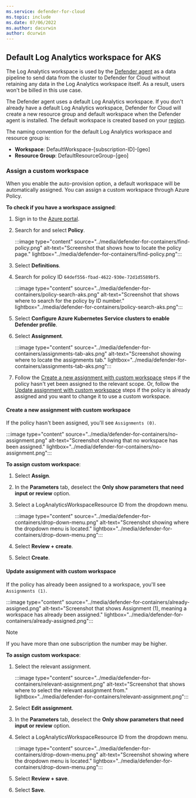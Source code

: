 ```yaml
---
ms.service: defender-for-cloud
ms.topic: include
ms.date: 07/06/2022
ms.author: dacurwin
author: dcurwin
---
```


## Default Log Analytics workspace for AKS

The Log Analytics workspace is used by the [Defender agent](defender-for-cloud-glossary.md#defender-agent) as a data pipeline to send data from the cluster to Defender for Cloud without retaining any data in the Log Analytics workspace itself. As a result, users won't be billed in this use case.

The Defender agent uses a default Log Analytics workspace. If you don't already have a default Log Analytics workspace, Defender for Cloud will create a new resource group and default workspace when the Defender agent is installed. The default workspace is created based on your [region](../faq-data-collection-agents.yml).

The naming convention for the default Log Analytics workspace and resource group is:

- **Workspace**: DefaultWorkspace-\[subscription-ID]-\[geo]
- **Resource Group**: DefaultResourceGroup-\[geo]

### Assign a custom workspace

When you enable the auto-provision option, a default workspace will be automatically assigned. You can assign a custom workspace through Azure Policy.

**To check if you have a workspace assigned**:

1. Sign in to the [Azure portal](https://portal.azure.com).

1. Search for and select **Policy**.

    :::image type="content" source="../media/defender-for-containers/find-policy.png" alt-text="Screenshot that shows how to locate the policy page." lightbox="../media/defender-for-containers/find-policy.png":::

1. Select **Definitions**.

1. Search for policy ID `64def556-fbad-4622-930e-72d1d5589bf5`.

    :::image type="content" source="../media/defender-for-containers/policy-search-aks.png" alt-text="Screenshot that shows where to search for the policy by ID number." lightbox="../media/defender-for-containers/policy-search-aks.png":::

1. Select **Configure Azure Kubernetes Service clusters to enable Defender profile**.

1. Select **Assignment**.

    :::image type="content" source="../media/defender-for-containers/assignments-tab-aks.png" alt-text="Screenshot showing where to locate the assignments tab." lightbox="../media/defender-for-containers/assignments-tab-aks.png":::

1. Follow the [Create a new assignment with custom workspace](#create-a-new-assignment-with-custom-workspace) steps if the policy hasn't yet been assigned to the relevant scope. Or, follow the [Update assignment with custom workspace](#update-assignment-with-custom-workspace) steps if the policy is already assigned and you want to change it to use a custom workspace.

#### Create a new assignment with custom workspace

If the policy hasn't been assigned, you'll see `Assignments (0)`.

:::image type="content" source="../media/defender-for-containers/no-assignment.png" alt-text="Screenshot showing that no workspace has been assigned." lightbox="../media/defender-for-containers/no-assignment.png":::

**To assign custom workspace**:

1. Select **Assign**.

1. In the **Parameters** tab, deselect the **Only show parameters that need input or review** option.

1. Select a LogAnalyticsWorkspaceResource ID from the dropdown menu.

   :::image type="content" source="../media/defender-for-containers/drop-down-menu.png" alt-text="Screenshot showing where the dropdown menu is located." lightbox="../media/defender-for-containers/drop-down-menu.png":::

1. Select **Review + create**.

1. Select **Create**.

#### Update assignment with custom workspace

If the policy has already been assigned to a workspace, you'll see `Assignments (1)`.

:::image type="content" source="../media/defender-for-containers/already-assigned.png" alt-text="Screenshot that shows Assignment (1), meaning a workspace has already been assigned." lightbox="../media/defender-for-containers/already-assigned.png":::

> [!NOTE]
> If you have more than one subscription the number may be higher.

**To assign custom workspace**:

1. Select the relevant assignment.

    :::image type="content" source="../media/defender-for-containers/relevant-assignment.png" alt-text="Screenshot that shows where to select the relevant assignment from." lightbox="../media/defender-for-containers/relevant-assignment.png":::

1. Select **Edit assignment**.

1. In the **Parameters** tab, deselect the **Only show parameters that need input or review** option.

1. Select a LogAnalyticsWorkspaceResource ID from the dropdown menu.

   :::image type="content" source="../media/defender-for-containers/drop-down-menu.png" alt-text="Screenshot showing where the dropdown menu is located." lightbox="../media/defender-for-containers/drop-down-menu.png":::

1. Select **Review + save**.

1. Select **Save**.
